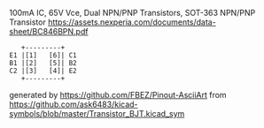 100mA IC, 65V Vce, Dual NPN/PNP Transistors, SOT-363
NPN/PNP Transistor
https://assets.nexperia.com/documents/data-sheet/BC846BPN.pdf


	   +---------+
	E1 |[1]   [6]| C1
	B1 |[2]   [5]| B2
	C2 |[3]   [4]| E2
	   +---------+


generated by https://github.com/FBEZ/Pinout-AsciiArt from https://github.com/ask6483/kicad-symbols/blob/master/Transistor_BJT.kicad_sym